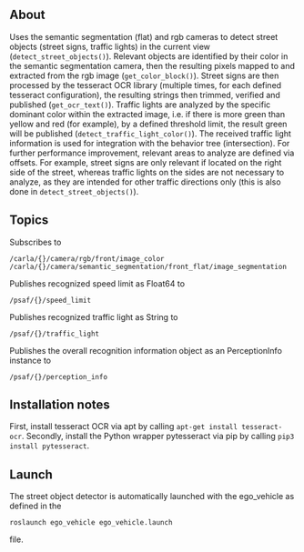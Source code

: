 ## About

Uses the semantic segmentation (flat) and rgb cameras to detect street objects (street signs, traffic lights) in the current view (`detect_street_objects()`).
Relevant objects are identified by their color in the semantic segmentation camera, then the resulting pixels mapped to and extracted from the rgb image (`get_color_block()`).
Street signs are then processed by the tesseract OCR library (multiple times, for each defined tesseract configuration), the resulting strings then trimmed, verified and published (`get_ocr_text()`).
Traffic lights are analyzed by the specific dominant color within the extracted image, i.e. if there is more green than yellow and red (for example), by a defined threshold limit, the result green will be published (`detect_traffic_light_color()`). The received traffic light information is used for integration with the behavior tree (intersection). 
For further performance improvement, relevant areas to analyze are defined via offsets. For example, street signs are only relevant if located on the right side of the street, whereas traffic lights on the sides are not necessary to analyze, as they are intended for other traffic directions only (this is also done in `detect_street_objects()`).

## Topics

Subscribes to
```
/carla/{}/camera/rgb/front/image_color
/carla/{}/camera/semantic_segmentation/front_flat/image_segmentation
```

Publishes recognized speed limit as Float64 to
```
/psaf/{}/speed_limit
```

Publishes recognized traffic light as String to
```
/psaf/{}/traffic_light
```

Publishes the overall recognition information object as an PerceptionInfo instance to
```
/psaf/{}/perception_info
```

## Installation notes

First, install tesseract OCR via apt by calling `apt-get install tesseract-ocr`. Secondly, install the Python wrapper pytesseract via pip by calling `pip3 install pytesseract`.


## Launch

The street object detector is automatically launched with the ego_vehicle as defined in the
```
roslaunch ego_vehicle ego_vehicle.launch
```
file.
